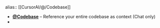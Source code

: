 alias:: [[CursorAI/@/Codebase]]

- **[@Codebase](https://docs.cursor.com/context/@-symbols/@-codebase)** – Reference your entire codebase as context (Chat only)
- 